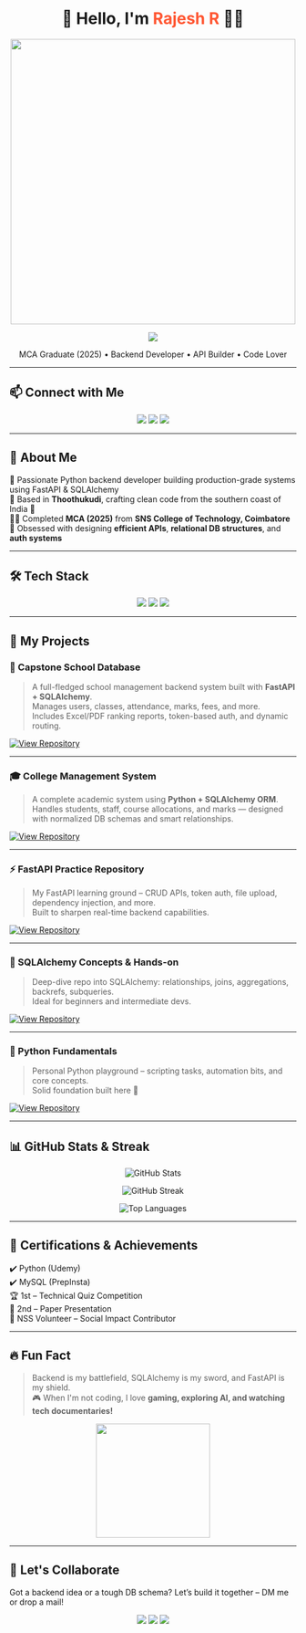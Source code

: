 <h1 align="center">🚀 Hello, I'm <span style="color: #ff5733">Rajesh R</span> 👨‍💻</h1>
<p align="center">
  <img src="https://media.giphy.com/media/RbDKaczqWovIugyJmW/giphy.gif" width="500"/>
</p>
<p align="center">
  <img src="https://readme-typing-svg.herokuapp.com?font=Fira+Code&size=24&duration=3000&pause=1000&color=F74C00&center=true&vCenter=true&width=600&lines=Python+Developer;FastAPI+Builder;Backend+Architect;SQLAlchemy+ORM+Master;REST+API+Designer;Tech+Enthusiast+from+Thoothukudi+⚡" />
</p>

<p align="center">
  MCA Graduate (2025) • Backend Developer • API Builder • Code Lover
</p>

---

## 📫 **Connect with Me**
<p align="center">
  <a href="mailto:rajeshr30072002@gmail.com"><img src="https://img.shields.io/badge/Email-rajeshr30072002%40gmail.com-red?style=for-the-badge&logo=gmail" /></a>
  <a href="https://linkedin.com/in/rajeshradha"><img src="https://img.shields.io/badge/LinkedIn-rajeshradha-blue?style=for-the-badge&logo=linkedin" /></a>
  <a href="https://github.com/RajeshR005"><img src="https://img.shields.io/badge/GitHub-RajeshR005-black?style=for-the-badge&logo=github" /></a>
</p>

---

## 🚀 **About Me**

🎯 Passionate Python backend developer building production-grade systems using FastAPI & SQLAlchemy  
📍 Based in **Thoothukudi**, crafting clean code from the southern coast of India 🌊  
👨‍🎓 Completed **MCA (2025)** from **SNS College of Technology, Coimbatore**  
💬 Obsessed with designing **efficient APIs**, **relational DB structures**, and **auth systems**  

---

## 🛠️ **Tech Stack**

<p align="center">
  <img src="https://skillicons.dev/icons?i=python,mysql,fastapi,git,github&theme=light" />
  <img src="https://img.shields.io/badge/SQLAlchemy-ORM-informational?style=for-the-badge&logo=python&color=blueviolet" />
  <img src="https://img.shields.io/badge/JWT-Authentication-blue?style=for-the-badge&logo=jsonwebtokens&logoColor=white" />
</p>

---

## 📌 **My Projects**

### 🏫 Capstone School Database  
> A full-fledged school management backend system built with **FastAPI + SQLAlchemy**.  
> Manages users, classes, attendance, marks, fees, and more.  
> Includes Excel/PDF ranking reports, token-based auth, and dynamic routing.


[![View Repository](https://img.shields.io/badge/GitHub-Repository-blue?style=for-the-badge&logo=github)](https://github.com/RajeshR005/Capstone-School-Database)

---

### 🎓 College Management System  
> A complete academic system using **Python + SQLAlchemy ORM**.  
> Handles students, staff, course allocations, and marks — designed with normalized DB schemas and smart relationships.


[![View Repository](https://img.shields.io/badge/GitHub-Repository-blue?style=for-the-badge&logo=github)](https://github.com/RajeshR005/python-sqlalchemy-college-management)

---

### ⚡ FastAPI Practice Repository  
> My FastAPI learning ground – CRUD APIs, token auth, file upload, dependency injection, and more.  
> Built to sharpen real-time backend capabilities.

 
[![View Repository](https://img.shields.io/badge/GitHub-Repository-blue?style=for-the-badge&logo=github)](https://github.com/RajeshR005/fastapi)

---

### 🧠 SQLAlchemy Concepts & Hands-on  
> Deep-dive repo into SQLAlchemy: relationships, joins, aggregations, backrefs, subqueries.  
> Ideal for beginners and intermediate devs.


 [![View Repository](https://img.shields.io/badge/GitHub-Repository-blue?style=for-the-badge&logo=github)](https://github.com/RajeshR005/SQLAlchemy)

---

### 🐍 Python Fundamentals  
> Personal Python playground – scripting tasks, automation bits, and core concepts.  
> Solid foundation built here 💪

 
 [![View Repository](https://img.shields.io/badge/GitHub-Repository-blue?style=for-the-badge&logo=github)](https://github.com/RajeshR005/python)

---

## 📊 **GitHub Stats & Streak**  
<p align="center">
  <img src="https://github-readme-stats.vercel.app/api?username=RajeshR005&show_icons=true&theme=radical" alt="GitHub Stats" />
</p>
<p align="center">
  <img src="https://github-readme-streak-stats.herokuapp.com/?user=RajeshR005&theme=radical" alt="GitHub Streak" />
</p>
<p align="center">
  <img src="https://github-readme-stats.vercel.app/api/top-langs/?username=RajeshR005&layout=compact&theme=radical" alt="Top Languages" />
</p>

---

## 🏅 **Certifications & Achievements**

✔️ Python (Udemy)  
✔️ MySQL (PrepInsta)  
🏆 1st – Technical Quiz Competition  
📜 2nd – Paper Presentation  
💪 NSS Volunteer – Social Impact Contributor

---

## 🔥 **Fun Fact**

> Backend is my battlefield, SQLAlchemy is my sword, and FastAPI is my shield.  
> 🎮 When I'm not coding, I love **gaming, exploring AI, and watching tech documentaries!**

<p align="center">
  <img src="https://media.giphy.com/media/jRf5fsn8G6YaogAWxn/giphy.gif" width="200"/>
</p> 

---

## 🤝 **Let's Collaborate**

Got a backend idea or a tough DB schema? Let’s build it together – DM me or drop a mail!

<p align="center">
  <a href="https://linkedin.com/in/rajeshradha"><img src="https://img.shields.io/badge/LinkedIn-rajeshradha-blue?style=for-the-badge&logo=linkedin" /></a>
  <a href="https://github.com/RajeshR005"><img src="https://img.shields.io/badge/GitHub-RajeshR005-black?style=for-the-badge&logo=github" /></a>
  <a href="mailto:rajeshr30072002@gmail.com"><img src="https://img.shields.io/badge/Email-rajeshr30072002%40gmail.com-red?style=for-the-badge&logo=gmail" /></a>
</p>
